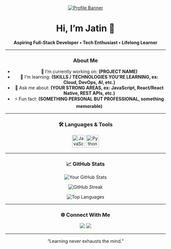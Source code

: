 <!--
    README for Jatin’s GitHub Profile
    Replace placeholders (in ALL CAPS) with your actual info
-->

<div align="center">


[![Profile Banner](https://imgs.search.brave.com/0g5PBTm9GIjhO8K1lyC5nGES5TdyykSFe-5NmJWgvjU/rs:fit:860:0:0:0/g:ce/aHR0cHM6Ly93d3cu/Y3JlYXRpdmUtdGlt/LmNvbS9ibG9nL2Nv/bnRlbnQvaW1hZ2Vz/L3NpemUvdzk2MC8y/MDIxLzEwL0dpdGh1/Yi1wcm9maWxlLTEu/anBn)](www.linkedin.com/in/jatin-raikwar-4b40b536b)


# Hi, I’m **Jatin** 👋  
**Aspiring Full-Stack Developer • Tech Enthusiast • Lifelong Learner**

---

### About Me  
- 🔭 I’m currently working on: **(PROJECT NAME)**  
- 🌱 I’m learning: **(SKILLS / TECHNOLOGIES YOU’RE LEARNING, ex: Cloud, DevOps, AI, etc.)**  
- 💬 Ask me about: **(YOUR STRONG AREAS, ex: JavaScript, React/React Native, REST APIs, etc.)**  
- ⚡ Fun fact: **(SOMETHING PERSONAL BUT PROFESSIONAL, something memorable)**  

---

### 🛠 Languages & Tools

<p>
  <img alt="JavaScript" src="https://skillicons.dev/icons?i=js,ts,react,nodejs,react-native,postgres,mongodb,html,css" height="40" />
  <img alt="Python" src="https://skillicons.dev/icons?i=python" height="40" />
</p>

---

### 📈 GitHub Stats

<p>
  <img align="center" src="https://github-readme-stats.vercel.app/api?username=jatin2602&show_icons=true&theme=radical" alt="Your GitHub Stats" />
</p>
<p>
  <img align="center" src="https://github-readme-streak-stats.herokuapp.com/?user=jatin2602&theme=radical" alt="GitHub Streak" />
</p>
<p>
  <img align="center" src="https://github-readme-stats.vercel.app/api/top-langs?username=jatin2602&layout=compact&theme=radical" alt="Top Languages" />
</p>

---

### 🌐 Connect With Me

<p>
  <a href="www.linkedin.com/in/jatin-raikwar-4b40b536b/"><img src="https://img.shields.io/badge/LinkedIn-Profile-blue?style=for-the-badge&logo=linkedin&logoColor=white"></a>
  <a href="mailto:raijatin2006@gmail.com"><img src="https://img.shields.io/badge/Email-raijatin2006@gmail.com-red?style=for-the-badge&logo=gmail&logoColor=white"></a>
</p>

---

<p align="center">“Learning never exhausts the mind.”</p>

</div>
